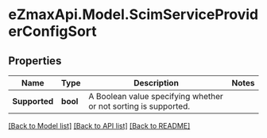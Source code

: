 
# eZmaxApi.Model.ScimServiceProviderConfigSort

## Properties

Name | Type | Description | Notes
------------ | ------------- | ------------- | -------------
**Supported** | **bool** | A Boolean value specifying whether or not sorting is supported. | 

[[Back to Model list]](../README.md#documentation-for-models)
[[Back to API list]](../README.md#documentation-for-api-endpoints)
[[Back to README]](../README.md)

